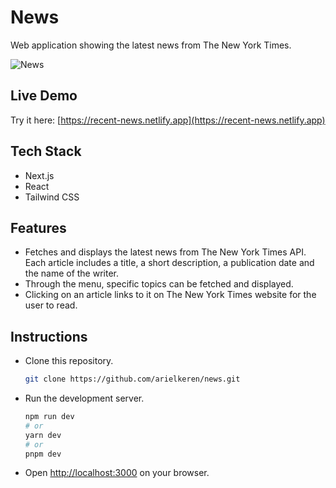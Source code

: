 # News

Web application showing the latest news from The New York Times.

![News](https://github.com/Ariel-Keren/news/assets/103370042/9c7b8f10-0309-4b7a-9426-f199998354ee)

## Live Demo

Try it here: [https://recent-news.netlify.app](https://recent-news.netlify.app)

## Tech Stack
- Next.js
- React
- Tailwind CSS

## Features

- Fetches and displays the latest news from The New York Times API. Each article includes a title, a short description, a publication date and the name of the writer.
- Through the menu, specific topics can be fetched and displayed.
- Clicking on an article links to it on The New York Times website for the user to read.

## Instructions

- Clone this repository.
  ```bash
  git clone https://github.com/arielkeren/news.git
  ```
- Run the development server.
  ```bash
  npm run dev
  # or
  yarn dev
  # or
  pnpm dev
  ```
- Open [http://localhost:3000](http://localhost:3000) on your browser.
